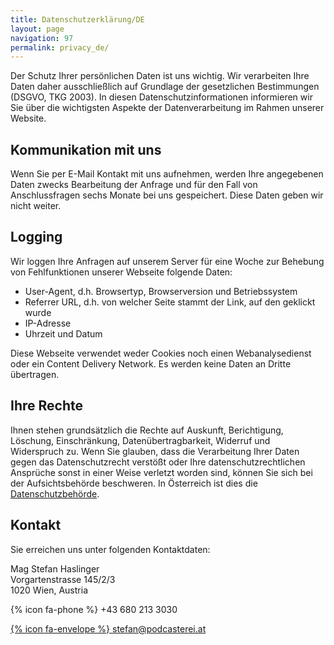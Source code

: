 ```yaml
---
title: Datenschutzerklärung/DE
layout: page
navigation: 97
permalink: privacy_de/
---
```


Der Schutz Ihrer persönlichen Daten ist uns wichtig. Wir verarbeiten Ihre Daten daher ausschließlich
auf Grundlage der gesetzlichen Bestimmungen (DSGVO, TKG 2003). In diesen Datenschutzinformationen
informieren wir Sie über die wichtigsten Aspekte der Datenverarbeitung im Rahmen unserer Website.


## Kommunikation mit uns

Wenn Sie per E-Mail Kontakt mit uns aufnehmen, werden Ihre angegebenen Daten zwecks Bearbeitung der
Anfrage und für den Fall von Anschlussfragen sechs Monate bei uns gespeichert. Diese Daten geben
wir nicht weiter.


## Logging

Wir loggen Ihre Anfragen auf unserem Server für eine Woche zur Behebung von Fehlfunktionen unserer
Webseite folgende Daten:

* User-Agent, d.h. Browsertyp, Browserversion und Betriebssystem
* Referrer URL, d.h. von welcher Seite stammt der Link, auf den geklickt wurde
* IP-Adresse
* Uhrzeit und Datum

Diese Webseite verwendet weder Cookies noch einen Webanalysedienst oder ein Content Delivery Network.
Es werden keine Daten an Dritte übertragen.


## Ihre Rechte

Ihnen stehen grundsätzlich die Rechte auf Auskunft, Berichtigung, Löschung, Einschränkung,
Datenübertragbarkeit, Widerruf und Widerspruch zu. Wenn Sie glauben, dass die Verarbeitung Ihrer
Daten gegen das Datenschutzrecht verstößt oder Ihre datenschutzrechtlichen Ansprüche sonst in
einer Weise verletzt worden sind, können Sie sich bei der Aufsichtsbehörde beschweren. In Österreich
ist dies die [Datenschutzbehörde](https://www.dsb.gv.at/).


## Kontakt

Sie erreichen uns unter folgenden Kontaktdaten:

Mag Stefan Haslinger<br/>
Vorgartenstrasse 145/2/3<br/>
1020 Wien, Austria<br/>

{% icon fa-phone %} +43 680 213 3030

[{% icon fa-envelope %} stefan@podcasterei.at](mailto://stefan@panoptikum.social)

<br/>
